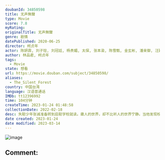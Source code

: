 ```yaml
---
doubanId: 34850598
title: 无声無聲
type: Movie
score: 7.8
myRating: 
originalTitle: 无声無聲
genre: 剧情
datePublished: 2020-06-25
director: 柯贞年
actor: 陈妍霏, 刘子铨, 刘冠廷, 杨贵媚, 太保, 张本渝, 陈雪甄, 金玄彬, 潘亲御, 汪建民
author: 林品君, 柯贞年
tags:
  - Movie
state: 想看
url: https://movie.douban.com/subject/34850598/
aliases:
  - The_Silent_Forest
country: 中国台湾
language: 汉语普通话
IMDb: tt12396992
time: 104分钟
createTime: 2023-01-24 01:48:58
collectionDate: 2022-02-18
desc: 失聪少年张诚准备转到启聪学校就读。聋人的世界，却不比听人的世界宁静。当他发现校车最后一排的「游戏」，融入新生活的欣喜之情，瞬间成为恐惧⋯⋯。眼见心仪的女孩贝贝在游戏中遍体鳞伤、学长小光气势狂妄不可质疑...
date created: 2023-01-24
date modified: 2023-03-14
---
```


![image](p2619399682.jpg)

Comment:
---
